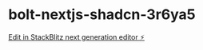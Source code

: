 # bolt-nextjs-shadcn-3r6ya5

[Edit in StackBlitz next generation editor ⚡️](https://stackblitz.com/~/github.com/amjadniazi48/bolt-nextjs-shadcn-3r6ya5)